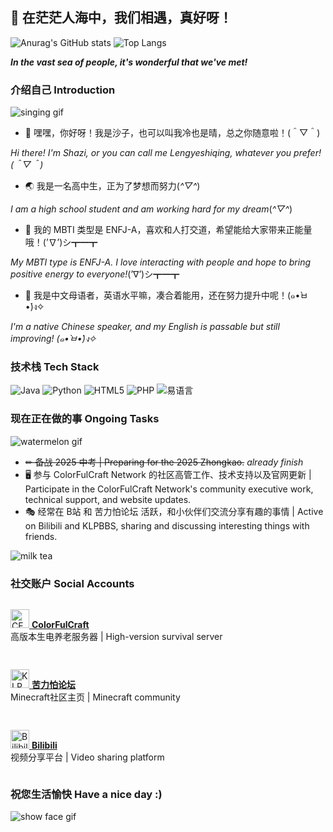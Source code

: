 ## 🌟 在茫茫人海中，我们相遇，真好呀！

![Anurag's GitHub stats](https://github-readme-stats.vercel.app/api?username=xiaoshaziYA&show_icons=true&theme=transparent&hide_border=true&icon_color=586069&title_color=24292e&width=400)
![Top Langs](https://github-readme-stats.vercel.app/api/top-langs/?username=xiaoshaziYA&layout=compact&hide_border=true&icon_color=586069&title_color=24292e&width=400)

_**In the vast sea of people, it's wonderful that we've met!**_

### 介绍自己 Introduction

![singing gif](https://github.com/xiaoshaziYA/xiaoshaziYA/blob/main/images/sing.gif?width=150)

- 💬 嘿嘿，你好呀！我是沙子，也可以叫我冷也是晴，总之你随意啦！(＾▽＾)

_Hi there! I'm Shazi, or you can call me Lengyeshiqing, whatever you prefer! (＾▽＾)_

- 🌏 我是一名高中生，正为了梦想而努力(*^▽^*)

_I am a high school student and am working hard for my dream_(*^▽^*)

- 🧝‍ 我的 MBTI 类型是 ENFJ-A，喜欢和人打交道，希望能给大家带来正能量哦！(’∇’)シ┳━┳

_My MBTI type is ENFJ-A. I love interacting with people and hope to bring positive energy to everyone!_(’∇’)シ┳━┳

- 📰 我是中文母语者，英语水平嘛，凑合着能用，还在努力提升中呢！(๑•̀ㅂ•́)ง✧

_I'm a native Chinese speaker, and my English is passable but still improving! (๑•̀ㅂ•́)ง✧_

### 技术栈 Tech Stack

![Java](https://img.shields.io/badge/-Java-007396?style=flat-square&logo=java&logoColor=white)
![Python](https://img.shields.io/badge/-Python-3776AB?style=flat-square&logo=python&logoColor=white)
![HTML5](https://img.shields.io/badge/-HTML5-E34F26?style=flat-square&logo=html5&logoColor=white)
![PHP](https://img.shields.io/badge/-PHP-777BB4?style=flat-square&logo=php&logoColor=white)
![易语言](https://img.shields.io/badge/-易语言-008080?style=flat-square&logo=windows-terminal&logoColor=white)

### 现在正在做的事 Ongoing Tasks

![watermelon gif](https://github.com/xiaoshaziYA/xiaoshaziYA/blob/main/images/watermelon.gif?width=150)

- ~~✏ 备战 2025 中考 | Preparing for the 2025 Zhongkao.~~ *already finish*
- 🖥 参与 ColorFulCraft Network 的社区高管工作、技术支持以及官网更新 | Participate in the ColorFulCraft Network's community executive work, technical support, and website updates.
- 🎭 经常在 B站 和 苦力怕论坛 活跃，和小伙伴们交流分享有趣的事情 | Active on Bilibili and KLPBBS, sharing and discussing interesting things with friends.

![milk tea](https://github.com/xiaoshaziYA/xiaoshaziYA/blob/main/images/milk-tea.jpg?width=200)

### 社交账户 Social Accounts

<div style="display: flex; align-items: center; gap: 15px; flex-wrap: wrap; margin-top: 10px;">

[<img src="https://www.cfcmc.online/favicon.ico" width="30" alt="CFC Logo" title="ColorFulCraft官网"/> **ColorFulCraft**](https://www.cfcmc.online/)  
高版本生电养老服务器 | High-version survival server

[<img src="https://klpbbs.com/logo.gif" width="30" alt="KLPBBS Logo" title="苦力怕论坛主页"/> **苦力怕论坛**](https://klpbbs.com/space-uid-724968.html)  
Minecraft社区主页 | Minecraft community

[<img src="https://www.bilibili.com/favicon.ico" width="30" alt="Bilibili Logo" title="B站主页"/> **Bilibili**](https://space.bilibili.com/2099386049)  
视频分享平台 | Video sharing platform

</div>

</div>

### 祝您生活愉快 Have a nice day :)
![show face gif](https://github.com/xiaoshaziYA/xiaoshaziYA/blob/main/images/show-face.gif?width=150)
